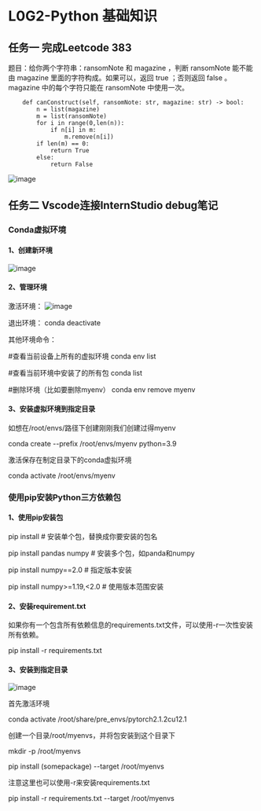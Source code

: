 # L0G2-Python 基础知识

## 任务一 完成Leetcode 383

题目：给你两个字符串：ransomNote 和 magazine ，判断 ransomNote 能不能由 magazine 里面的字符构成。如果可以，返回 true ；否则返回 false 。magazine 中的每个字符只能在 ransomNote 中使用一次。

```class Solution:
    def canConstruct(self, ransomNote: str, magazine: str) -> bool:
        n = list(magazine)
        m = list(ransomNote)
        for i in range(0,len(n)):
            if n[i] in m:
                m.remove(n[i])
        if len(m) == 0:
            return True
        else:
            return False
```
![image](https://github.com/user-attachments/assets/f3b9d9c3-236b-4bd8-b17d-826d9f62ae88)



## 任务二 Vscode连接InternStudio debug笔记

### Conda虚拟环境
#### 1、创建新环境

![image](https://github.com/user-attachments/assets/fabf82e6-8b95-4c02-8f5b-ffe9219754d8)

#### 2、管理环境

激活环境：
![image](https://github.com/user-attachments/assets/e8deb583-d6b8-443e-9cc6-dab274fbdc56)

退出环境：
conda deactivate

其他环境命令：

#查看当前设备上所有的虚拟环境
conda env list

#查看当前环境中安装了的所有包
conda list

#删除环境（比如要删除myenv）
conda env remove myenv

#### 3、安装虚拟环境到指定目录

如想在/root/envs/路径下创建刚刚我们创建过得myenv

conda create --prefix /root/envs/myenv python=3.9

激活保存在制定目录下的conda虚拟环境

conda activate /root/envs/myenv

### 使用pip安装Python三方依赖包

#### 1、使用pip安装包

pip install <somepackage> # 安装单个包，<somepackage>替换成你要安装的包名

pip install pandas numpy # 安装多个包，如panda和numpy

pip install numpy==2.0 # 指定版本安装

pip install numpy>=1.19,<2.0 # 使用版本范围安装


#### 2、安装requirement.txt

如果你有一个包含所有依赖信息的requirements.txt文件，可以使用-r一次性安装所有依赖。

pip install -r requirements.txt

#### 3、安装到指定目录

![image](https://github.com/user-attachments/assets/24c8bceb-1c77-4f9c-ab9a-9f0598fb00f2)

首先激活环境

conda activate /root/share/pre_envs/pytorch2.1.2cu12.1

创建一个目录/root/myenvs，并将包安装到这个目录下

mkdir -p /root/myenvs

pip install (somepackage) --target /root/myenvs

注意这里也可以使用-r来安装requirements.txt

pip install -r requirements.txt --target /root/myenvs

